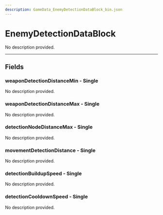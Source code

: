 ```yaml
---
description: GameData_EnemyDetectionDataBlock_bin.json
---
```


# EnemyDetectionDataBlock

No description provided.

***

## Fields

### weaponDetectionDistanceMin - Single

No description provided.

### weaponDetectionDistanceMax - Single

No description provided.

### detectionNodeDistanceMax - Single

No description provided.

### movementDetectionDistance - Single

No description provided.

### detectionBuildupSpeed - Single

No description provided.

### detectionCooldownSpeed - Single

No description provided.
